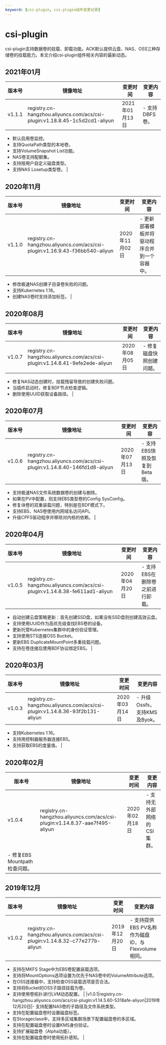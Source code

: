```yaml
---
keyword: [csi-plugin, csi-plugin组件变更记录]
---
```


# csi-plugin

csi-plugin支持数据卷的挂载、卸载功能。ACK默认提供云盘、NAS、OSS三种存储卷的挂载能力。本文介绍csi-plugin组件相关内容的最新动态。

## 2021年01月

|版本号|镜像地址|变更时间|变更内容|
|---|----|----|----|
|v1.1.1|registry.cn-hangzhou.aliyuncs.com/acs/csi-plugin:v1.18.8.45-1c5d2cd1-aliyun|2021年01月13日|-   支持DBFS卷。
-   默认启用卷监控。
-   支持QuotaPath类型的本地卷。
-   支持VolumeSnapshot List功能。
-   NAS卷支持配额集。
-   支持按用户自定义磁盘类型。
-   支持NAS Losetup类型卷。 |

## 2020年11月

|版本号|镜像地址|变更时间|变更内容|
|---|----|----|----|
|v1.1.0|registry.cn-hangzhou.aliyuncs.com/acs/csi-plugin:v1.16.9.43-f36bb540-aliyun|2020年11月02日|-   更新部署模板并将驱动程序合并到一个容器中。
-   修改极速NAS创建子目录卷失败的问题。
-   支持Kubernetes 1.18。
-   创建NAS卷时支持添加标签。 |

## 2020年08月

|版本号|镜像地址|变更时间|变更内容|
|---|----|----|----|
|v1.0.7|registry.cn-hangzhou.aliyuncs.com/acs/csi-plugin:v1.14.8.41-9efe2ede-aliyun|2020年08月05日|-   修复磁盘快照创建问题。
-   修复NAS动态创建时，挂载残留导致的创建失败问题。
-   当插件启动时，修复BDF节点检查逻辑。
-   删除使用UUID获取设备路径。 |

## 2020年07月

|版本号|镜像地址|变更时间|变更内容|
|---|----|----|----|
|v1.0.6|registry.cn-hangzhou.aliyuncs.com/acs/csi-plugin:v1.14.8.40-146fd1d8-aliyun|2020年07月13日|-   支持EBS快照及恢复到Beta版。
-   支持极速NAS文件系统数据卷的创建与删除。
-   如果在PV中配置，则支持EBS类型卷的Config SysConfig。
-   修复块卷的双重装载问题，特别是在BDF模式下。
-   支持EBS、NAS卷使用内网域名访问API。
-   升级CPFS驱动程序并移除对内核的依赖。 |

## 2020年04月

|版本号|镜像地址|变更时间|变更内容|
|---|----|----|----|
|v1.0.5|registry.cn-hangzhou.aliyuncs.com/acs/csi-plugin:v1.14.8.38-fe611ad1-aliyun|2020年04月20日|-   支持EBS在删除卷之前进行卸载。
-   自动创建云盘策略更新：首先创建SSD盘，如果没有SSD盘则创建高效云盘。
-   支持使用UUID作为高优先级查找EBS卷的设备。
-   更新托管Kubernetes集群中的身份验证管理。
-   支持使用STS连接OSS Bucket。
-   更新EBS DuplicateMountPoint多重挂载问题。
-   支持在卷连接后使用BDF协议绑定EBS。 |

## 2020年03月

|版本号|镜像地址|变更时间|变更内容|
|---|----|----|----|
|v1.0.3|registry.cn-hangzhou.aliyuncs.com/acs/csi-plugin:v1.14.8.36-93f2b131-aliyun|2020年03月14日|-   升级Ossfs，支持KMS及Byok。
-   支持Kubernetes 1.16。
-   支持用控制器服务器连接EBS。
-   支持获取EBS的度量值。 |

## 2020年02月

|版本号|镜像地址|变更时间|变更内容|
|---|----|----|----|
|v1.0.4|registry.cn-hangzhou.aliyuncs.com/acs/csi-plugin:v1.14.8.37-aae7f495-aliyun|2020年02月18日|-   支持无外部网络的CSI集群。
-   修复EBS Mountpath检查问题。 |

## 2019年12月

|版本号|镜像地址|变更时间|变更内容|
|---|----|----|----|
|v1.0.2|registry.cn-hangzhou.aliyuncs.com/acs/csi-plugin:v1.14.8.32-c77e277b-aliyun|2019年12月20日|-   支持提供EBS PV名称作为磁盘ID，与Flexvolume相同。
-   支持在MKFS Stage中为EBS卷配置装载选项。
-   支持将MountOptions选项设置为优先于NAS卷中的VolumeAttribute选项。
-   在OSS连接器中，支持检查OSS装载选项是否合法。
-   支持将Bucket的OSS子路径挂载为卷。
-   支持使用卷拓扑进行LVM动态配置。 |
|v1.0.1|registry.cn-hangzhou.aliyuncs.com/acs/csi-plugin:v1.14.5.60-5318afe-aliyun|2019年12月20日|-   支持配置NAS卷的子路径及文件系统类型。
-   支持在配置磁盘卷时设置磁盘标签。
-   在Storageclass中，支持多区域集群场景下配置磁盘卷的多区域。
-   支持在配置磁盘卷时设置KMS身份验证。
-   支持扩展磁盘卷（Alpha功能）。
-   支持在配置磁盘卷时使用拓扑感知。 |

